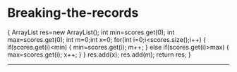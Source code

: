 # Breaking-the-records
{
    ArrayList<Integer> res=new ArrayList<Integer>();
    int min=scores.get(0);
    int max=scores.get(0);
    int m=0;int x=0;
    for(int i=0;i<scores.size();i++)
    {
        if(scores.get(i)<min)
        {
            min=scores.get(i);
            m++;
        }
        else if(scores.get(i)>max)
        {
            max=scores.get(i);
            x++;
        }
    }
    res.add(x);
    res.add(m);
    return res;
}
******************************************
